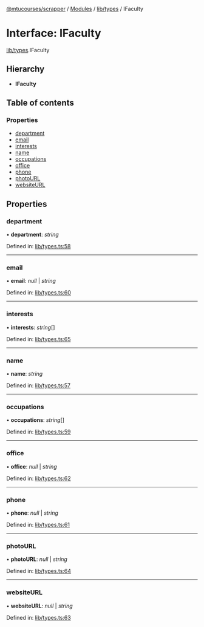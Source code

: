 [@mtucourses/scrapper](../../README.md) / [Modules](../../modules.md) / [lib/types](../../modules/lib_types.md) / IFaculty

# Interface: IFaculty

[lib/types](../../modules/lib_types.md).IFaculty

## Hierarchy

* **IFaculty**

## Table of contents

### Properties

- [department](types.ifaculty.md#department)
- [email](types.ifaculty.md#email)
- [interests](types.ifaculty.md#interests)
- [name](types.ifaculty.md#name)
- [occupations](types.ifaculty.md#occupations)
- [office](types.ifaculty.md#office)
- [phone](types.ifaculty.md#phone)
- [photoURL](types.ifaculty.md#photourl)
- [websiteURL](types.ifaculty.md#websiteurl)

## Properties

### department

• **department**: *string*

Defined in: [lib/types.ts:58](https://github.com/Michigan-Tech-Courses/scrapper/blob/a1f56f4/src/lib/types.ts#L58)

___

### email

• **email**: *null* \| *string*

Defined in: [lib/types.ts:60](https://github.com/Michigan-Tech-Courses/scrapper/blob/a1f56f4/src/lib/types.ts#L60)

___

### interests

• **interests**: *string*[]

Defined in: [lib/types.ts:65](https://github.com/Michigan-Tech-Courses/scrapper/blob/a1f56f4/src/lib/types.ts#L65)

___

### name

• **name**: *string*

Defined in: [lib/types.ts:57](https://github.com/Michigan-Tech-Courses/scrapper/blob/a1f56f4/src/lib/types.ts#L57)

___

### occupations

• **occupations**: *string*[]

Defined in: [lib/types.ts:59](https://github.com/Michigan-Tech-Courses/scrapper/blob/a1f56f4/src/lib/types.ts#L59)

___

### office

• **office**: *null* \| *string*

Defined in: [lib/types.ts:62](https://github.com/Michigan-Tech-Courses/scrapper/blob/a1f56f4/src/lib/types.ts#L62)

___

### phone

• **phone**: *null* \| *string*

Defined in: [lib/types.ts:61](https://github.com/Michigan-Tech-Courses/scrapper/blob/a1f56f4/src/lib/types.ts#L61)

___

### photoURL

• **photoURL**: *null* \| *string*

Defined in: [lib/types.ts:64](https://github.com/Michigan-Tech-Courses/scrapper/blob/a1f56f4/src/lib/types.ts#L64)

___

### websiteURL

• **websiteURL**: *null* \| *string*

Defined in: [lib/types.ts:63](https://github.com/Michigan-Tech-Courses/scrapper/blob/a1f56f4/src/lib/types.ts#L63)
